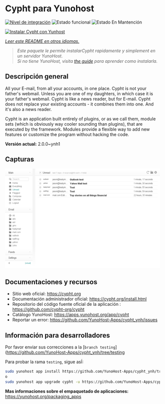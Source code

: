 <!--
Este archivo README esta generado automaticamente<https://github.com/YunoHost/apps/tree/master/tools/readme_generator>
No se debe editar a mano.
-->

# Cypht para Yunohost

[![Nivel de integración](https://dash.yunohost.org/integration/cypht.svg)](https://dash.yunohost.org/appci/app/cypht) ![Estado funcional](https://ci-apps.yunohost.org/ci/badges/cypht.status.svg) ![Estado En Mantención](https://ci-apps.yunohost.org/ci/badges/cypht.maintain.svg)

[![Instalar Cypht con Yunhost](https://install-app.yunohost.org/install-with-yunohost.svg)](https://install-app.yunohost.org/?app=cypht)

*[Leer este README en otros idiomas.](./ALL_README.md)*

> *Este paquete le permite instalarCypht rapidamente y simplement en un servidor YunoHost.*  
> *Si no tiene YunoHost, visita [the guide](https://yunohost.org/install) para aprender como instalarla.*

## Descripción general

All your E-mail, from all your accounts, in one place. Cypht is not your father's webmail. Unless you are one of my daughters, in which case it is your father's webmail. Cypht is like a news reader, but for E-mail. Cypht does not replace your existing accounts - it combines them into one. And it's also a news reader.

Cypht is an application built entirely of plugins, or as we call them, module sets (which is obviously way cooler sounding than plugins), that are executed by the framework. Modules provide a flexible way to add new features or customize the program without hacking the code.


**Versión actual:** 2.0.0~ynh1

## Capturas

![Captura de Cypht](./doc/screenshots/cypht_shot1.png)

## Documentaciones y recursos

- Sitio web oficial: <https://cypht.org>
- Documentación administrador oficial: <https://cypht.org/install.html>
- Repositorio del código fuente oficial de la aplicación : <https://github.com/cypht-org/cypht>
- Catálogo YunoHost: <https://apps.yunohost.org/app/cypht>
- Reportar un error: <https://github.com/YunoHost-Apps/cypht_ynh/issues>

## Información para desarrolladores

Por favor enviar sus correcciones a la [`branch testing`](https://github.com/YunoHost-Apps/cypht_ynh/tree/testing

Para probar la rama `testing`, sigue asÍ:

```bash
sudo yunohost app install https://github.com/YunoHost-Apps/cypht_ynh/tree/testing --debug
o
sudo yunohost app upgrade cypht -u https://github.com/YunoHost-Apps/cypht_ynh/tree/testing --debug
```

**Mas informaciones sobre el empaquetado de aplicaciones:** <https://yunohost.org/packaging_apps>
